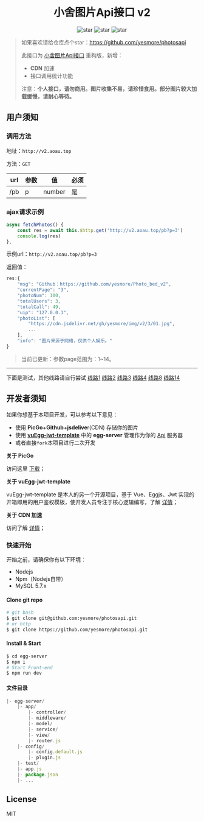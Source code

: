 <div align=center>
    <h1>小舍图片Api接口 v2</h1>
    <img src="https://img.shields.io/github/stars/yesmore/photosapi.svg" alt="star"/>
    <img src="https://img.shields.io/github/package-json/v/yesmore/photosapi" alt="star"/>
     <img src="https://img.shields.io/github/license/yesmore/photosapi" alt="star"/>
</div>





>如果喜欢请给仓库点个star：https://github.com/yesmore/photosapi
>
>此接口为 [小舍图片Api接口](https://github.com/yesmore/photosapi/tree/main) 重构版，新增：
>
>- **CDN** 加速
>- 接口调用统计功能
>
>注意：**个人接口，请勿商用。图片收集不易，请珍惜食用。部分图片较大加载缓慢，请耐心等待。**



## 用户须知

### 调用方法

地址：`http://v2.aoau.top`

方法：`GET`

| url  | 参数 | 值     | 必须 |
| ---- | ---- | ------ | ---- |
| /pb  | p    | number | 是   |


### ajax请求示例

```js
async fetchPhotos() {
    const res = await this.$http.get('http://v2.aoau.top/pb?p=3')
    console.log(res)
},
```

示例url：`http://v2.aoau.top/pb?p=3`

返回值：

```js
res:{
	"msg": "Github：https://github.com/yesmore/Photo_bed_v2",
	"currentPage": "3",
	"photoNum": 100,
	"totalUsers": 3,
	"totalCall": 49,
	"uip": "127.0.0.1",
	"photoList": [
		"https://cdn.jsdelivr.net/gh/yesmore/img/v2/3/01.jpg",
		...
	],
	"info": "图片来源于网络，仅供个人娱乐。"
}


```

> 当前已更新：参数page范围为：1~14。
>

---
下面是测试，其他线路请自行尝试
[线路1](https://cdn.jsdelivr.net/gh/yesmore/img/v2/1/01.jpg)
[线路2](https://cdn.jsdelivr.net/gh/yesmore/img/v2/2/01.jpg)
[线路3](https://cdn.jsdelivr.net/gh/yesmore/img/v2/3/01.jpg)
[线路4](https://cdn.jsdelivr.net/gh/yesmore/img/v2/4/01.jpg)
[线路8](https://cdn.jsdelivr.net/gh/yesmore/img/v2/8/01.jpg)
[线路14](https://cdn.jsdelivr.net/gh/yesmore/img/v2/14/01.jpg)

## 开发者须知

如果你想基于本项目开发，可以参考以下意见：

- 使用 **PicGo**+**Github**+**jsdelive**r(CDN) 存储你的图片
- 使用 **[vuEgg-jwt-template](https://github.com/yesmore/vue-egg-jwt-template)** 中的 **egg-server** 管理作为你的 <u>Api</u> 服务器
- 或者直接`fork`本项目进行二次开发

**关于 PicGo**

访问这里 [下载]()；

**关于 vuEgg-jwt-template**

vuEgg-jwt-template 是本人的另一个开源项目，基于 Vue、Eggjs、Jwt 实现的开箱即用的用户鉴权模板，使开发人员专注于核心逻辑编写，了解 [详情](https://github.com/yesmore/vue-egg-jwt-template)；

**关于 CDN 加速**

访问了解 [详情](https://www.jsdelivr.com/?docs=gh)；

### 快速开始

开始之前，请确保你有以下环境：

- Nodejs
- Npm（Nodejs自带）
- MySQL 5.7.x

#### Clone git repo

```bash
# git bash
$ git clone git@github.com:yesmore/photosapi.git
# or http
$ git clone https://github.com/yesmore/photosapi.git
```

#### Install & Start

```bash
$ cd egg-server
$ npm i
# Start Front-end
$ npm run dev
```

#### 文件目录

```js
|- egg-server/
	|- app/
		|- controller/
		|- middleware/
		|- model/
		|- service/
		|- view/
		|- router.js
	|- config/
		|- config.default.js
		|- plugin.js
	|- test/
	|- app.js
	|- package.json
	|- ...
```



## License

MIT
